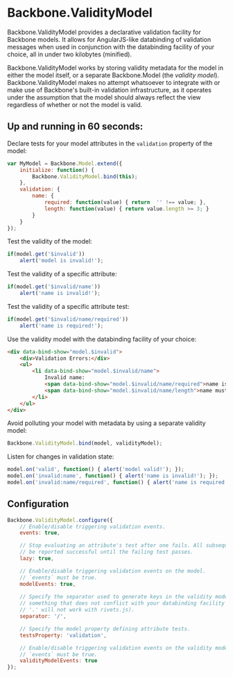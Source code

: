 # Backbone.ValidityModel

Backbone.ValidityModel provides a declarative validation facility for Backbone models. It allows for AngularJS-like databinding of validation messages when used in conjunction with the databinding facility of your choice, all in under two kilobytes (minified).

Backbone.ValidityModel works by storing validity metadata for the model in either the model itself, or a separate Backbone.Model (the *validity model*).  Backbone.ValidityModel makes no attempt whatsoever to integrate with or make use of Backbone's built-in validation infrastructure, as it operates under the assumption that the model should always reflect the view regardless of whether or not the model is valid.

## Up and running in 60 seconds:

Declare tests for your model attributes in the `validation` property of the model:
```js
var MyModel = Backbone.Model.extend({
	initialize: function() {
		Backbone.ValidityModel.bind(this);
	},
	validation: {
		name: {
			required: function(value) { return  '' !== value; },
			length: function(value) { return value.length >= 3; }
		}
	}	
});
```

Test the validity of the model:
```js
if(model.get('$invalid'))
	alert('model is invalid!');
```	

Test the validity of a specific attribute:
```js
if(model.get('$invalid/name'))
	alert('name is invalid!');
```	

Test the validity of a specific attribute test:
```js
if(model.get('$invalid/name/required'))
	alert('name is required!');
```

Use the validity model with the databinding facility of your choice:
```html
<div data-bind-show="model.$invalid">
	<div>Validation Errors:</div>
	<ul>
		<li data-bind-show="model.$invalid/name">
			Invalid name:
			<span data-bind-show="model.$invalid/name/required">name is required.</span>
			<span data-bind-show="model.$invalid/name/length">name must be at least 3 characters long.</span>
		</li>
	</ul>
</div>
```

Avoid polluting your model with metadata by using a separate validity model:
```js
Backbone.ValidityModel.bind(model, validityModel);
```

Listen for changes in validation state:
```js
model.on('valid', function() { alert('model valid!'); });
model.on('invalid:name', function() { alert('name is invalid!'); });
model.on('invalid:name/required', function() { alert('name is required!'); });
```

## Configuration
```js
Backbone.ValidityModel.configure({
	// Enable/disable triggering validation events.
	events: true,

	// Stop evaluating an attribute's test after one fails. All subsequent tests will
	// be reported successful until the failing test passes.
	lazy: true,

	// Enable/disable triggering validation events on the model.
	// `events` must be true.
	modelEvents: true,
	
	// Specify the separator used to generate keys in the validity model. This should be
	// something that does not conflict with your databinding facility (for example,
	// '.' will not work with rivets.js).
	separator: '/',

	// Specify the model property defining attribute tests.
	testsProperty: 'validation',

	// Enable/disable triggering validation events on the validity model.
	// `events` must be true.
	validityModelEvents: true
});
```
